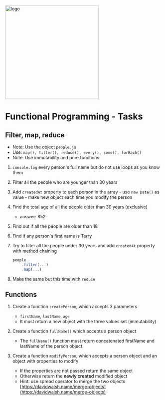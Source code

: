 <img src="https://webassets.telerikacademy.com/images/default-source/logos/telerik-academy.svg)" alt="logo" width="300px" style="margin-top: 20px;"/>

# Functional Programming - Tasks

## Filter, map, reduce

- Note: Use the object `people.js`
- Use: `map(), filter(), reduce(), every(), some(), forEach()`
- Note: Use immutability and pure functions

1. `console.log` every person's full name but do not use loops as you know them
1. Filter all the people who are younger than 30 years
1. Add `createdAt` property to each person in the array - use `new Date()` as value - make new object each time you modify the person
1. Find the total age of all the people older than 30 years (exclusive)
   - answer: 852
1. Find out if all the people are older than 18
1. Find if any person's first name is Terry
1. Try to filter all the people under 30 years and add `createdAt` property with method chaining

   ```js
   people
       .filter(...)
       .map(...)
   ```

1. Make the same but this time with `reduce`

## Functions

1. Create a function `createPerson`, which accepts 3 parameters

   - `firstName`, `lastName`, `age`
   - It must return a new object with the three values set (immutability)

1. Create a function `fullName()` which accepts a person object

   - The `fullName()` function must return concatenated firstName and lastName of the person object

1. Create a function `modifyPerson`, which accepts a person object and an object with properties to modify
   - If the properties are not passed return the same object
   - Otherwise return the **newly created** modified object
   - Hint: use spread operator to merge the two objects [https://davidwalsh.name/merge-objects](https://davidwalsh.name/merge-objects)
